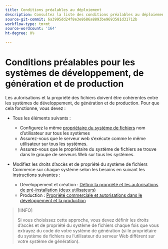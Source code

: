 ```yaml
---
title: Conditions préalables au déploiement
description: Consultez la liste des conditions préalables au déploiement de Commerce dans un système de développement, de création ou de production.
source-git-commit: 6a3995dd24f8e3e8686a8893be9693581d31712b
workflow-type: tm+mt
source-wordcount: '164'
ht-degree: 0%

---
```



# Conditions préalables pour les systèmes de développement, de génération et de production

Les autorisations et la propriété des fichiers doivent être cohérentes entre les systèmes de développement, de génération et de production. Pour que cela fonctionne, vous devez :

- Tous les éléments suivants :

   - Configurez la même [propriétaire du système de fichiers](https://glossary.magento.com/magento-file-system-owner) nom d’utilisateur sur tous les systèmes
   - Assurez-vous que le serveur web s’exécute comme le même utilisateur sur tous les systèmes.
   - Assurez-vous que le propriétaire du système de fichiers se trouve dans le groupe de serveurs Web sur tous les systèmes.

- Modifiez les droits d’accès et de propriété du système de fichiers Commerce sur chaque système selon les besoins en suivant les instructions suivantes :

   - Développement et création : [Définir la propriété et les autorisations de pré-installation (deux utilisateurs)](file-system-permissions.md#set-up-two-owners-for-default-or-developer-mode)
   - Production : [Propriété commerciale et autorisations dans le développement et la production](file-system-permissions.md)

>[!INFO]
>
>Si vous choisissez cette approche, vous devez définir les droits d’accès et de propriété du système de fichiers chaque fois que vous extrayez du code de votre système de génération (si le propriétaire du système de fichiers ou l’utilisateur du serveur Web diffèrent sur votre système de génération).
